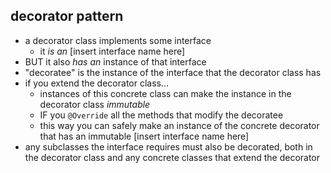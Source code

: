 ## decorator pattern
- a decorator class implements some interface
    - it _is an_ [insert interface name here]
- BUT it also _has an_ instance of that interface
- "decoratee" is the instance of the interface that the decorator class has
- if you extend the decorator class...
    - instances of this concrete class can make the instance in the decorator class _immutable_
    - IF you `@Override` all the methods that modify the decoratee
    - this way you can safely make an instance of the concrete decorator that has an immutable [insert interface name here]
- any subclasses the interface requires must also be decorated, both in the decorator class and any concrete classes that extend the decorator
